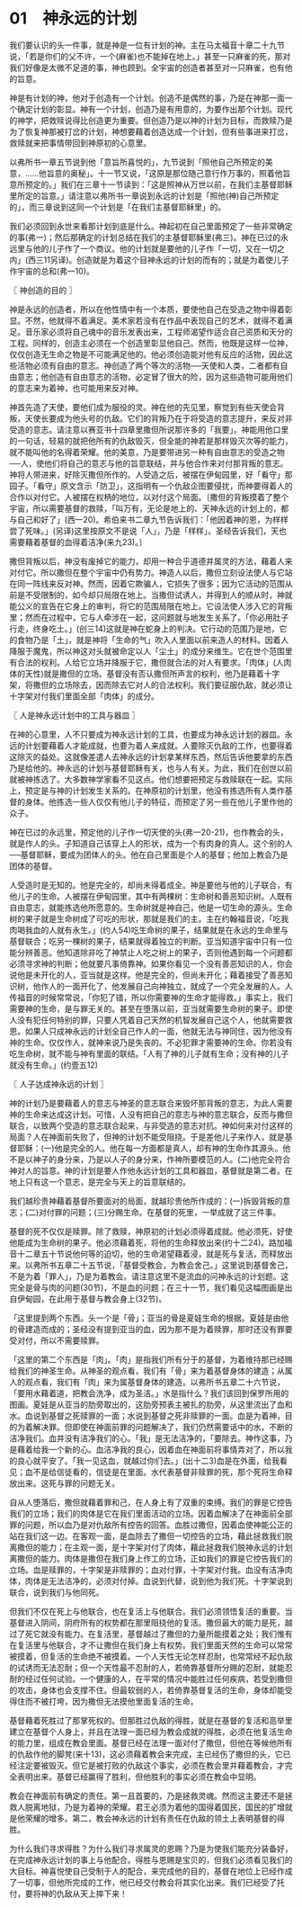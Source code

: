 # 01　神永远的计划


我们要认识的头一件事，就是神是一位有计划的神。主在马太福音十章二十九节说，「若是你们的父不许，一个(麻雀)也不能掉在地上。」甚至一只麻雀的死，那对我们好像是太微不足道的事，神也顾到。全宇宙的创造者甚至对一只麻雀，也有他的旨意。

神是有计划的神，他对于创造有一个计划。创造不是偶然的事，乃是在神那一面一个确定计划的彰显。神有一个计划，创造乃是有用意的，为要作出那个计划。现代的神学，把救赎说得比创造更为重要。但创造乃是以神的计划为目标，而救赎乃是为了恢复神那被打岔的计划，神想要藉着创造达成一个计划，但有些事进来打岔，救赎就来把事情带回到神原初的心意里。

以弗所书一章五节说到他「意旨所喜悦的」，九节说到「照他自己所预定的美意，……他旨意的奥秘」。十一节又说，「这原是那位随己意行作万事的，照着他旨意所预定的。」我们在三章十一节读到：「这是照神从万世以前，在我们主基督耶稣里所定的旨意。」请注意以弗所书一章说到永远的计划是「照他(神)自己所预定的」，而三章说到这同一个计划是「在我们主基督耶稣里」的。

我们必须回到永世来看那计划到底是什么。神起初在自己里面预定了一些非常确定的事(弗一)；然后那确定的计划总结在我们的主基督耶稣里(弗三)。神在已过的永远里与他的儿子作了一个商议。他的计划就是要他的儿子作「一切，又在一切之内」(西三11另译)。创造就是为着这个目神永远的计划的而有的；就是为着使儿子作宇宙的总和(弗一10)。



〖 神创造的目的 〗

神是永远的创造者，所以在他性情中有一个本质，要使他自己在受造之物中得着彰显。不然，他就得不着满足。美术家若没有在作品中表现自己的艺术，就得不着满足。音乐家必须将自己魂中的音乐发表出来，工程师渴望作适合自己资质和天分的工程。同样的，创造主必须在一个创造里彰显他自己。然而，他既是这样一位神，仅仅创造无生命之物是不可能满足他的。他必须创造能对他有反应的活物，因此这些活物必须有自由的意志。神创造了两个等次的活物──天使和人类，二者都有自由意志；他创造有自由意志的活物，必定冒了很大的险，因为这些造物可能用他们的意志来为着神，也可能用来反对神。

神首先造了天使，要他们成为服役的灵。神在他的先见里，察觉到有些天使会背叛，天使长要成为他头号的仇敌。它们的背叛乃在于将受造的意志提升，来反对非受造的意志。请注意以赛亚书十四章里撒但所说那许多的「我要」。神能用他口里的一句话，轻易的就把他所有的仇敌毁灭，但全能的神若是那样毁灭次等的能力，就不能叫他的名得着荣耀。他的美意，乃是要带进另一种有自由意志的受造之物──人，使他们将自己的意志与他的旨意联结，并与他合作来对付那背叛的意志。神将人带进来，好除灭撒但所作的。人受造之后，被摆在伊甸园里，好「看守」那园子。「看守」原文含示「防卫」，这指明有一个仇敌企图要侵扰，而神要得着人的合作以对付它。人被摆在权柄的地位，以对付这个局面。〔撒但的背叛摸着了整个宇宙，所以需要基督的救赎，「叫万有，无论是地上的、天神永远的计划上的，都与自己和好了」(西一20)。希伯来书二章九节告诉我们：「他因着神的恩，为样样尝了死味。」(另译)这里按原文不是说「人」，乃是「样样」。圣经告诉我们，天也需要藉着基督的血得着洁净(来九23)。〕

撒但背叛以后，神没有废掉它的能力，却用一种合乎道德并属灵的方法，藉着人来对付它。所以撒但在整个宇宙中仍有势力。神造人以后，撒但立刻设法使人与它站在同一阵线来反对神。然而，因着它欺骗人，它损失了很多；因为它活动的范围从前是不受限制的，如今却只局限在地上。当撒但试诱人，并得到人的顺从时，神就能公义的宣告在它身上的审判，将它的范围局限在地上。它设法使人涉入它的背叛里；然而在过程中，它与人牵涉在一起，这问题就与地发生关系了。「你必用肚子行走，终身吃土。」(创三14)这就是神在蛇身上的判决。它行动的范围乃是地，它的食物乃是「土」，就是神将「生命的气」吹入人里面以前来造人的材料。因着人降服于魔鬼，所以神这对头就被命定以人「尘土」的成分来维生。它在世个范围里有合法的权利。人给它立场并降服于它，撒但就合法的对人有要求。「肉体」(人肉体的天性)就是撒但的立场。基督没有否认撒但所声言的权利，他乃是藉着十字架，将撒但的立场除去，因而除去它对人的合法权利。我们要征服仇敌，就必须让十字架对付我们里面全部「肉体」的成分。



〖 人是神永远计划中的工具与器皿 〗

在神的心意里，人不只要成为神永远计划的工具，也要成为神永远计划的器皿。永远的计划要藉着人才能成就，也要为着人来成就。人要除灭仇敌的工作，也要得着这除灭的益处。这就像差遣人去神永远的计划拿某样东西，然后告诉他要拿的东西乃是给他的。神永远的计划与基督耶稣有关，也与人有关。为此，我们在创世以前就被神拣选了。大多数神学家看不见这点。他们想要把预定与救赎联在一起。实际上，预定是与神的计划发生关系的。在神原初的计划里，他没有拣选所有人类作基督的身体。他拣选一些人仅仅有他儿子的特征，而预定了另一些在他儿子里作他的众子。

神在已过的永远里，预定他的儿子作一切天使的头(弗一20-21)，也作教会的头，就是作人的头。子知道自己该穿上人的形状，成为一个有肉身的真人。这个别的人──基督耶稣，要成为团体人的头。他在自己里面是个人的基督；他加上教会乃是团体的基督。

人受造时是无知的。他是完全的，却尚未得着成全。神是要他与他的儿子联合，有他儿子的生命。人被摆在伊甸园里，其中有两棵树：生命树和善恶知识树。人既有自由意志，就能拣选他所愿意的。生命树就是神自己，他是一切生命的源头。生命树的果子就是生命树成了可吃的形状，那就是我们的主。主在约翰福音说，「吃我肉喝我血的人就有永生。」(约人54)吃生命树的果子，结果就是在永远的生命里与基督联合；吃另一棵树的果子，结果就得着独立的判断。亚当知道宇宙中只有一位能分辨善恶。他知道除非吃了神禁止人吃之树上的果子，否则他遇到每一个问题都必须寻求神的判断；他就要凡事倚靠神。如果你看见一个没有善恶知识的人，你会说他是未开化的人，亚当就是这样。他是完全的，但尚未开化；藉着接受了善恶知识树，他作人的一面开化了，他发展自己向神独立，就成了一个完全发展的人。人传福音的时候常常说，「你犯了错，所以你需要神的生命才能得救。」事实上，我们需要神的生命，是与罪无关的。甚至在堕落以前，亚当就需要生命树的果子。即使人没有犯任何特别的罪，只要人凭着自己天然的机智发展自己这个人，他就需要救恩。如果人只成神永远的计划全自己作人的一面，他就无法与神同住，因为他没有神的生命。仅仅作人，就神来说乃是失丧的。不必犯罪才需要神的生命。你若没有吃生命树，就不能与神有里面的联结。「人有了神的儿子就有生命；没有神的儿子就没有生命。」(约壹五12)



〖 人子达成神永远的计划 〗

神的计划乃是要藉着人的意志与神圣的意志联合来毁坏那背叛的意志，为此人需要神的生命来达成这计划。可惜，人没有把自己的意志与神的意志联合，反而与撒但联合，以致两个受造的意志联合起来，与非受造的意志对抗。神如何来对付这样的局面？人在神面前失败了，但神的计划不能受阻挠。于是差他儿子来作人，就是基督耶稣：(一)他是完全的人。他在每一方面都是真人，却有神的生命作其源头。他不是以神子的身分来，乃是以人子的身分来，作神所要模范的人。(二)他完全符合神对人的旨意。神的计划是要人作他永远计划的工具和器皿，基督就是第二者。在地上只有这一个意志，是完全与天上的旨意联结的。

我们越珍贵神藉着基督所要面对的局面，就越珍贵他所作成的：(一)拆毁背叛的意志；(二)对付罪的问题；(三)分赐生命。在基督的死里，一举成就了这三件事。

基督的死不仅仅是赎罪。除了救赎，神原初的计划必须得着成就。他必须死，好使他能成为生命树的果子。他必须藉着死，将他的生命释放出来(约十二24)。路加福音十二章五十节说他何等的迫切，他的生命渴望藉着浸，就是死与复活，而释放出来。以弗所书五章二十五节说，「基督受教会，为教会舍己。」这里说到基督舍己，不是为着「罪人」，乃是为着教会。请注意这里不是流血的问神永远的计划题。这完全是骨与肉的问题(30节)，不是血的问题；在三十一节，我们看见这幅图画是出自伊甸园，在此用于基督与教会身上(32节)。

「这里提到两个东西。头一个是「骨」；亚当的骨是夏娃生命的根据。夏娃是由他的骨建造而成的；圣经没有提到亚当的血，因为那不是为着赎罪，那时还没有罪要受对付，所以不需要赎罪。

「这里的第二个东西是「肉」。「肉」是指我们所有分于的基督，为着维持那已经赐给我们的神圣生命。从神圣的观点看，我们有「骨」来为着基督身体的建造；从属人的观点看，我们有「肉」来为属基督身体的建造。以弗所书五章二十六节说，「要用水藉着道，把教会洗净，成为圣洁。」水是指什么？我们该回到保罗所用的图画。夏娃是从亚当的肋旁取出的，这肋旁预表主被扎的肋旁，从这里流出了血和水。血说到基督之死赎罪的一面；水说到基督之死非赎罪的一面。血是为着神，目的为着解决罪。但即使在神面前罪的问题解决了，我们仍然需要话中的水，不断的洁净我们。血并没有洁净我们的心。「我」是无法洁净的，「要除去。神作这事，乃是藉着给我一个新的心。血洁净我的良心，因着血在神面前将事情弄对了，所以我的良心就平安了。「我一见这血，就越过你们去。」(出十二3)血是在外面，给我看见；血不是给信徒看的，信徒是在里面。水代表基督非赎罪的死，那个死将生命释放出来。这死与罪的问题无关。

自从人堕落后，撒但就藉着罪和己，在人身上有了双重的束缚。我们的罪是它控告我们的立场；我们的肉体是它在我们里面活动的立场。因着血解决了在神面前全部罪的问题，所以血乃是对仇敌所有控告的回答。血胜过撒但，因着血使神能公正的站在我们这一边。在客观一面，是血除去了撒但一切控告的立场，藉此拯救我们脱离撒但的能力；在主观一面，是十字架对付了肉体，藉此拯救我们脱神永远的计划离撒但的能力。肉体是撒但在我们身上作工的立场，正如我们的罪是它控告我们的立场。血是赎罪的，十字架是非赎罪的；血对付罪，十字架对付我。血没有洁净肉体，肉体是无法洁净的，必须对付掉。血说到代替，说到他为我们死。十字架说到联合，说到我们与他同死。

但我们不仅在死上与他联合，也在复活上与他联合。我们必须领悟复活的重要。当基督进入阴间，阴府所有的权势都在那里阻挠他的复活。撒但最大的能力是死，越过了死它就没有能力。在复活里，基督越过了撒但的力量所能摸着之处；我们惟有在复活里与他联合，才不让撒但在我们身上有权势。我们里面天然的生命可以常常被摸着，但复活的生命绝不被摸着。一个人天性无论怎样忍耐，也常常经不起仇敌的试诱而无法忍耐；但一个天性最不忍耐的人，若倚靠基督所分赐的忍耐，就能忍耐的经过任何试验。一个健康的人，在平常的情况中能胜过任何疾病，若受到撒但的攻击，身体也会支撑不住。但最软弱的人，若倚靠基督复活的生命，身体却能受得住而不被打垮，因为撒但无法摸他里面复活的生命。

基督藉着死胜过了那掌死权的。但那胜过仇敌的得胜，就是在基督的复活和高举里建立在基督个人身上，并且在法理一面已经为教会成就的得胜，必须在他复活生命的能力里，组成在教会里面。基督已经在法理一面对付了撒但，但他在等候他所有的仇敌作他的脚凳(来十13)，这必须藉着教会来完成，主已经伤了撒但的头，它已经注定要被毁灭。但它是被打败的仇敌这个事实，必须在教会里并藉着教会，才完全表明出来。基督已经赢得了胜利，但他胜利的事实必须在教会中显明。

教会在神面前有确定的责任。第一且首要的，乃是拯救灵魂。然而这主要还不是拯救人脱离地狱，乃是为着神的荣耀。君王必须为着他的国得着国民，国民的扩增就是他荣耀的增多。第二，教会神永远的计划有责任在仇敌的领土上表明基督的得胜。

为什么我们寻求得胜？为什么我们寻求属灵的恩赐？乃是为使我们能充分装备好，在完成神永远计划的事上与他配合。得胜与恩赐是宝贝的，但我们必须看见我们的大目标。神喜悦使自己受制于人的配合，来完成他的目的，基督在地位上已经作成了一切事，但他所完成的工作，他已经交付教会将其实化出来。我们已经受了托付，要将神的仇敌从天上摔下来！

